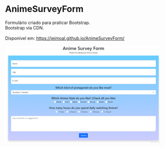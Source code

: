 # AnimeSurveyForm
Formulário criado para praticar Bootstrap.<br>
Bootstrap via CDN.</br>
</br>
Disponível em: https://jeimoal.github.io/AnimeSurveyForm/<br>
<br>
<img src="Capturar.PNG">
